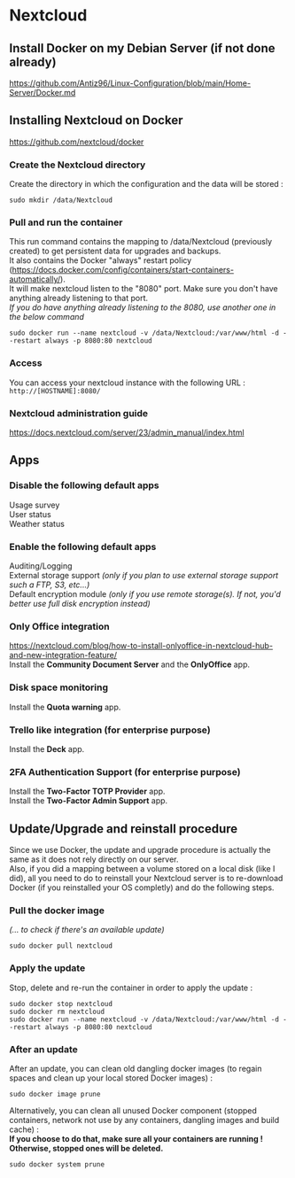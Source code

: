 # Nextcloud

## Install Docker on my Debian Server (if not done already)

https://github.com/Antiz96/Linux-Configuration/blob/main/Home-Server/Docker.md

## Installing Nextcloud on Docker

https://github.com/nextcloud/docker

### Create the Nextcloud directory

Create the directory in which the configuration and the data will be stored :
```  
sudo mkdir /data/Nextcloud
```

### Pull and run the container

This run command contains the mapping to /data/Nextcloud (previously created) to get persistent data for upgrades and backups.  
It also contains the Docker "always" restart policy (https://docs.docker.com/config/containers/start-containers-automatically/).  
It will make nextcloud listen to the "8080" port. Make sure you don't have anything already listening to that port.  
*If you do have anything already listening to the 8080, use another one in the below command*
```
sudo docker run --name nextcloud -v /data/Nextcloud:/var/www/html -d --restart always -p 8080:80 nextcloud
```

### Access

You can access your nextcloud instance with the following URL :  
`http://[HOSTNAME]:8080/`

### Nextcloud administration guide

https://docs.nextcloud.com/server/23/admin_manual/index.html


## Apps

### Disable the following default apps

Usage survey  
User status  
Weather status

### Enable the following default apps

Auditing/Logging  
External storage support *(only if you plan to use external storage support such a FTP, S3, etc...)*  
Default encryption module *(only if you use remote storage(s). If not, you'd better use full disk encryption instead)*

### Only Office integration

https://nextcloud.com/blog/how-to-install-onlyoffice-in-nextcloud-hub-and-new-integration-feature/  
Install the **Community Document Server** and the **OnlyOffice** app.  

### Disk space monitoring

Install the **Quota warning** app.

### Trello like integration (for enterprise purpose)

Install the **Deck** app.

### 2FA Authentication Support (for enterprise purpose)

Install the **Two-Factor TOTP Provider** app.  
Install the **Two-Factor Admin Support** app.


## Update/Upgrade and reinstall procedure

Since we use Docker, the update and upgrade procedure is actually the same as it does not rely directly on our server.  
Also, if you did a mapping between a volume stored on a local disk (like I did), all you need to do to reinstall your Nextcloud server is to re-download Docker (if you reinstalled your OS completly) and do the following steps.

### Pull the docker image

*(... to check if there's an available update)*
```
sudo docker pull nextcloud
```

### Apply the update

Stop, delete and re-run the container in order to apply the update :
```
sudo docker stop nextcloud
sudo docker rm nextcloud
sudo docker run --name nextcloud -v /data/Nextcloud:/var/www/html -d --restart always -p 8080:80 nextcloud
```

### After an update

After an update, you can clean old dangling docker images (to regain spaces and clean up your local stored Docker images) :
```
sudo docker image prune
```
  
Alternatively, you can clean all unused Docker component (stopped containers, network not use by any containers, dangling images and build cache) :  
**If you choose to do that, make sure all your containers are running ! Otherwise, stopped ones will be deleted.**
```
sudo docker system prune
```
